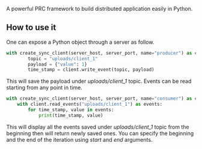 A powerful PRC framework to build distributed application easily in Python. 

## How to use it

One can expose a Python object through a server as follow.

``` python
with create_sync_client(server_host, server_port, name="producer") as client:
        topic = "uploads/client_1"
        payload = {"value": 1}
        time_stamp = client.write_event(topic, payload)
```

This will save the payload under *uploads/client_1* topic. Events can be read starting from any point in time.

``` python
with create_sync_client(server_host, server_port, name="consumer") as client:
    with client.read_events("uploads/client_1") as events:
        for time_stamp, value in events:
            print(time_stamp, value)
```

This will display all the events saved under *uploads/client_1* topic from the beginning then will return newly saved ones. You can specify the beginning and the end of the iteration using *start* and *end* arguments.

## 